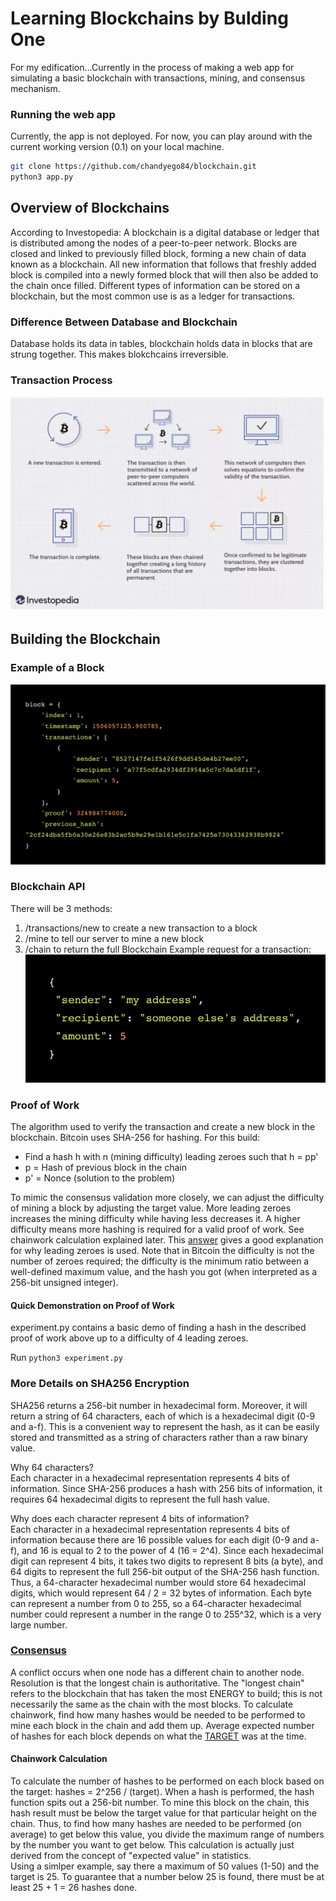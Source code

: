 # Learning Blockchains by Bulding One

For my edification...Currently in the process of making a web app for simulating a basic blockchain with transactions, mining, and consensus mechanism.  

### Running the web app
Currently, the app is not deployed. For now, you can play around with the current working version (0.1) on your local machine.  
```bash
git clone https://github.com/chandyego84/blockchain.git
python3 app.py
```

## Overview of Blockchains
According to Investopedia: A blockchain is a digital database or ledger that is distributed among the nodes of a peer-to-peer network. Blocks are closed and linked to previously filled block, forming a new chain of data known as a blockchain. All new information that follows that freshly added block is compiled into a newly formed block that will then also be added to the chain once filled. Different types of information can be stored on a blockchain, but the most common use is as a ledger for transactions.

### Difference Between Database and Blockchain
Database holds its data in tables, blockchain holds data in blocks that are strung together. This makes blokchcains irreversible.

### Transaction Process
![TransactionProcess](./assets/transactionProcess.png)

## Building the Blockchain

### Example of a Block
![ExampleBlock](./assets/blockExample.png)

### Blockchain API
There will be 3 methods:
1. /transactions/new to create a new transaction to a block
2. /mine to tell our server to mine a new block
3. /chain to return the full Blockchain
Example request for a transaction:
![ExampleTransaction](./assets/transactionExample.png)

### Proof of Work
The algorithm used to verify the transaction and create a new block in the blockchain. Bitcoin uses SHA-256 for hashing.
For this build:  
- Find a hash h with n (mining difficulty) leading zeroes such that h = pp'
- p = Hash of previous block in the chain
- p' = Nonce (solution to the problem)

To mimic the consensus validation more closely, we can adjust the difficulty of mining a block by adjusting the target value. More leading zeroes increases the mining difficulty while having less decreases it. A higher difficulty means more hashing is required for a valid proof of work. See chainwork calculation explained later. This [answer](https://www.quora.com/Why-is-difficulty-measured-in-hash-s-leading-zeroes) gives a good explanation for why leading zeroes is used. Note that in Bitcoin the difficulty is not the number of zeroes required; the difficulty is the minimum ratio between a well-defined maximum value, and the hash you got (when interpreted as a 256-bit unsigned integer).

#### Quick Demonstration on Proof of Work
experiment.py contains a basic demo of finding a hash in the described proof of work above up to a difficulty of 4 leading zeroes.

Run `python3 experiment.py`

### More Details on SHA256 Encryption
SHA256 returns a 256-bit number in hexadecimal form. Moreover, it will return a string of 64 characters, each of which is a hexadecimal digit (0-9 and a-f). This is a convenient way to represent the hash, as it can be easily stored and transmitted as a string of characters rather than a raw binary value.  

Why 64 characters?  
Each character in a hexadecimal representation represents 4 bits of information. Since SHA-256 produces a hash with 256 bits of information, it requires 64 hexadecimal digits to represent the full hash value. 

Why does each character represent 4 bits of information?  
Each character in a hexadecimal representation represents 4 bits of information because there are 16 possible values for each digit (0-9 and a-f), and 16 is equal to 2 to the power of 4 (16 = 2^4). Since each hexadecimal digit can represent 4 bits, it takes two digits to represent 8 bits (a byte), and 64 digits to represent the full 256-bit output of the SHA-256 hash function. Thus, a 64-character hexadecimal number would store 64 hexadecimal digits, which would represent 64 / 2 = 32 bytes of information. Each byte can represent a number from 0 to 255, so a 64-character hexadecimal number could represent a number in the range 0 to 255^32, which is a very large number.

### [Consensus](https://learnmeabitcoin.com/technical/longest-chain)
A conflict occurs when one node has a different chain to another node. Resolution is that the longest chain is authoritative. The "longest chain" refers to the blockchain that has taken the most ENERGY to build; this is not necessarily the same as the chain with the most blocks. To calculate chainwork, find how many hashes would be needed to be performed to mine each block in the chain and add them up. Average expected number of hashes for each block depends on what the [TARGET](https://learnmeabitcoin.com/technical/target) was at the time.

#### Chainwork Calculation
To calculate the number of hashes to be performed on each block based on the target:
hashes = 2^256 / (target). When a hash is performed, the hash function spits out a 256-bit number.
To mine this block on the chain, this hash result must be below the target value for that particular height
on the chain. Thus, to find how many hashes are needed to be performed (on average) to get below this value, you divide the maximum range of numbers by the number you want to get below. This calculation is actually just derived from the concept of "expected value" in statistics.     
Using a simlper example, say there a maximum of 50 values (1-50) and the target is 25. To guarantee that a number below 25 is found, there must be at least 25 + 1 = 26 hashes done.